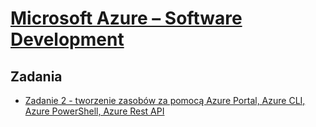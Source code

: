 # [Microsoft Azure – Software Development](https://szkolachmury.pl/oferta/microsoft-azure-software-development/)

## Zadania

* [Zadanie 2 - tworzenie zasobów za pomocą Azure Portal, Azure CLI, Azure PowerShell, Azure Rest API](./Zadanie2)